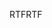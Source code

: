 <span data-ttu-id="aa378-101">RTF</span><span class="sxs-lookup"><span data-stu-id="aa378-101">RTF</span></span>
